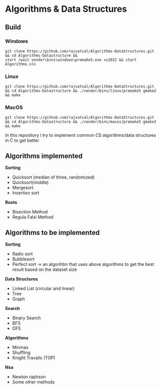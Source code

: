 # Algorithms & Data Structures

## Build

### Windows

```code
git clone https://github.com/rajvatsal/Algorithms-DataStructures.git && cd Algorithms-Datastructure &&
start /wait vendor\bins\windows\premake5.exe vs2022 && start Algorithms.sln
```

### Linux

```code
git clone https://github.com/rajvatsal/Algorithms-DataStructures.git && cd Algorithms-Datastructure && ./vendor/bins/linux/premake5 gmake2 && make
```

### MacOS

```code
git clone https://github.com/rajvatsal/Algorithms-DataStructures.git && cd Algorithms-Datastructure && ./vendor/bins/macos/premake5 gmake2 && make
```

In this repository I try to implement common CS algorithms/data structures in C to get better

## Algorithms implemented

**Sorting**

- Quicksort (median of three, randomized)
- Quicksort(middle)
- Mergesort
- Insertion sort

**Roots**

- Bisection Method
- Regula Falsi Method

## Algorithms to be implemented

 **Sorting**

- Radix sort
- Bubblesort
- Perfect sort -> an algorihtm that uses above algorithms to get the best result based on the dataset size

**Data Structures**

- Linked List (circular and linear)
- Tree
- Graph

**Search**

- Binary Search
- BFS
- DFS

**Algorithms**
- Minmax
- Shuffling
- Knight Travails (TOP)

**Nsa**

- Newton raphson
- Some other methods
